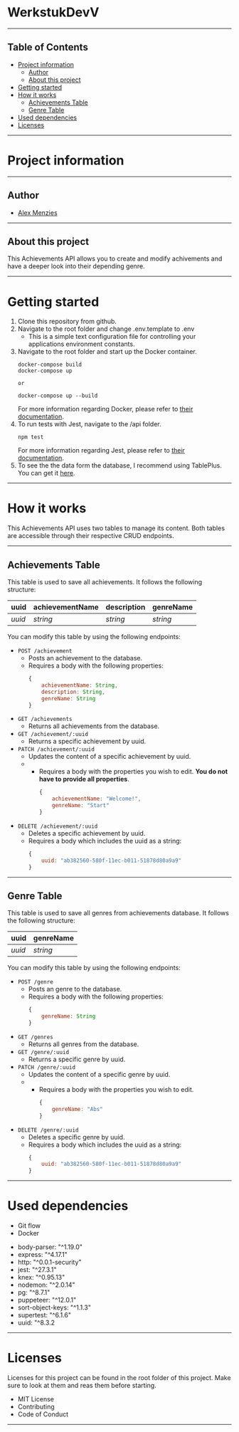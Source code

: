 # WerkstukDevV
---
## Table of Contents
- [Project information](#project-information)
  - [Author](#author)
  - [About this project](#about-this-project)
- [Getting started](#getting-started)
- [How it works](#how-it-works)
  - [Achievements Table](#achievements-table)
  - [Genre Table](#genre-table)
- [Used dependencies](#used-dependencies)
- [Licenses](#licenses)

---
# Project information

---
## Author
- [Alex Menzies](https://github.com/AlexMenziesEHB)

---
## About this project

This Achievements API allows you to create and modify achivements and have a deeper look into their depending genre.

---
# Getting started

1. Clone this repository from github.
2. Navigate to the root folder and change .env.template to .env
   - This is a simple text configuration file for controlling your applications environment constants.
3. Navigate to the root folder and start up the Docker container.
    ```shell
    docker-compose build
    docker-compose up

    or

    docker-compose up --build
    ```
    For more information regarding Docker, please refer to [their documentation](https://docs.docker.com/).
4. To run tests with Jest, navigate to the /api folder.
    ```shell
    npm test
    ```
    For more information regarding Jest, please refer to [their documentation](https://jestjs.io/docs/getting-started).
5. To see the the data form the database, I recommend using TablePlus.
   You can get it [here](https://tableplus.com/).

---
# How it works

This Achievements API uses two tables to manage its content. Both tables are accessible through their respective CRUD endpoints.

---
## Achievements Table
This table is used to save all achievements. It follows the following structure:

|uuid  |achievementName|description|genreName|
|------|---------------|-----------|---------|
|*uuid*|*string*       |*string*   |*string* |

You can modify this table by using the following endpoints:

- `POST /achievement`
    - Posts an achievement to the database.
    - Requires a body with the following properties:
        ```js
        {
            achievementName: String,
            description: String,
            genreName: String
        }
        ```
- `GET /achievements`
    - Returns all achievements from the database.
- `GET /achievement/:uuid`
    - Returns a specific achievement by uuid.
- `PATCH /achievement/:uuid`
    - Updates the content of a specific achievement by uuid.
    - - Requires a body with the properties you wish to edit. **You do not have to provide all properties**.
        ```js
        {
            achievementName: "Welcome!",
            genreName: "Start"
        }
        ```
- `DELETE /achievement/:uuid`
    - Deletes a specific achievement by uuid.
    - Requires a body which includes the uuid as a string:
        ```js
        {
            uuid: "ab382560-580f-11ec-b011-51878d80a9a9"
        }
        ```

---
## Genre Table
This table is used to save all genres from achievements database. It follows the following structure:

|uuid  |genreName|
|------|---------|
|*uuid*|*string* |

You can modify this table by using the following endpoints:

- `POST /genre`
    - Posts an genre to the database.
    - Requires a body with the following properties:
        ```js
        {
            genreName: String
        }
        ```
- `GET /genres`
    - Returns all genres from the database.
- `GET /genre/:uuid`
    - Returns a specific genre by uuid.
- `PATCH /genre/:uuid`
    - Updates the content of a specific genre by uuid.
    - - Requires a body with the properties you wish to edit.
        ```js
        {
            genreName: "Abs"
        }
        ```
- `DELETE /genre/:uuid`
    - Deletes a specific genre by uuid.
    - Requires a body which includes the uuid as a string:
        ```js
        {
            uuid: "ab382560-580f-11ec-b011-51878d80a9a9"
        }
        ```

---
# Used dependencies
* Git flow
* Docker

- body-parser: "^1.19.0"
- express: "^4.17.1"
- http: "^0.0.1-security"
- jest: "^27.3.1"
- knex: "^0.95.13"
- nodemon: "^2.0.14"
- pg: "^8.7.1"
- puppeteer: "^12.0.1"
- sort-object-keys: "^1.1.3"
- supertest: "^6.1.6"
- uuid: "^8.3.2

---

# Licenses
Licenses for this project can be found in the root folder of this project.
Make sure to look at them and reas them before starting.
- MIT License
- Contributing
- Code of Conduct

---